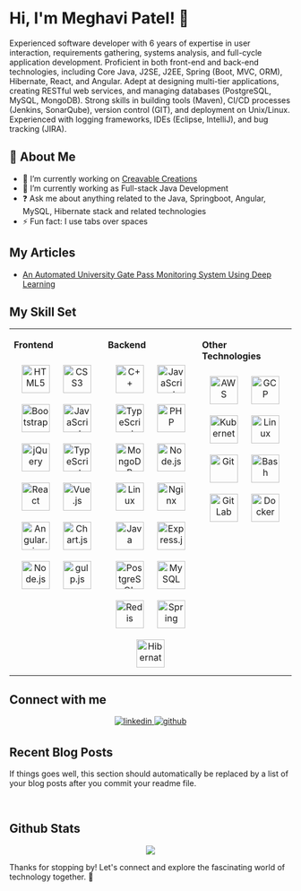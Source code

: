 # Hi, I'm Meghavi Patel! 👋

Experienced software developer with 6 years of expertise in user interaction, requirements gathering, systems analysis, and full-cycle application development. Proficient in both front-end and back-end technologies, including Core Java, J2SE, J2EE, Spring (Boot, MVC, ORM), Hibernate, React, and Angular. Adept at designing multi-tier applications, creating RESTful web services, and managing databases (PostgreSQL, MySQL, MongoDB). Strong skills in building tools (Maven), CI/CD processes (Jenkins, SonarQube), version control (GIT), and deployment on Unix/Linux. Experienced with logging frameworks, IDEs (Eclipse, IntelliJ), and bug tracking (JIRA).

## 🚀 About Me

- 🔭 I’m currently working on [Creavable Creations](https://github.com/Meghavi-Patel/react-website)
- 🌱 I’m currently working as Full-stack Java Development
- ❓ Ask me about anything related to the Java, Springboot, Angular, MySQL, Hibernate stack and related technologies
- ⚡ Fun fact: I use tabs over spaces

## My Articles

- [An Automated University Gate Pass Monitoring System Using Deep Learning](https://ieeexplore.ieee.org/document/9485025)

## My Skill Set

<table><tr><td valign="top" width="33%">

**Frontend**

<div align="center">
    <a href="https://en.wikipedia.org/wiki/HTML5" target="_blank"><img style="margin: 10px" src="https://meghavi-patel.github.io/assets/skills-assets/html5-original-wordmark.svg" alt="HTML5" height="50" /></a>
    <a href="https://www.w3schools.com/css/" target="_blank"><img style="margin: 10px" src="https://meghavi-patel.github.io/assets/skills-assets/css3-original-wordmark.svg" alt="CSS3" height="50" /></a>
    <a href="https://getbootstrap.com/docs/3.4/javascript/" target="_blank"><img style="margin: 10px" src="https://meghavi-patel.github.io/assets/skills-assets/bootstrap-plain.svg" alt="Bootstrap" height="50" /></a>
    <a href="https://www.javascript.com/" target="_blank"><img style="margin: 10px" src="https://meghavi-patel.github.io/assets/skills-assets/javascript-original.svg" alt="JavaScript" height="50" /></a>
    <a href="https://jquery.com/" target="_blank"><img style="margin: 10px" src="https://meghavi-patel.github.io/assets/skills-assets/jquery.svg" alt="jQuery" height="50" /></a>
    <a href="https://www.typescriptlang.org/" target="_blank"><img style="margin: 10px" src="https://meghavi-patel.github.io/assets/skills-assets/typescript-original.svg" alt="TypeScript" height="50" /></a>
    <a href="https://reactjs.org/" target="_blank"><img style="margin: 10px" src="https://meghavi-patel.github.io/assets/skills-assets/react-original-wordmark.svg" alt="React" height="50" /></a>
    <a href="https://vuejs.org/" target="_blank"><img style="margin: 10px" src="https://meghavi-patel.github.io/assets/skills-assets/vuejs-original-wordmark.svg" alt="Vue.js" height="50" /></a>
    <a href="https://angular.dev/" target="_blank"><img style="margin: 10px" src="https://meghavi-patel.github.io/assets/skills-assets/angularjs-original.svg" alt="Angular.js" height="50" /></a>
    <a href="https://www.chartjs.org/" target="_blank"><img style="margin: 10px" src="https://meghavi-patel.github.io/assets/skills-assets/logo-title.svg" alt="Chart.js" height="50" /></a>
    <a href="https://nodejs.org/" target="_blank"><img style="margin: 10px" src="https://meghavi-patel.github.io/assets/skills-assets/nodejs-original-wordmark.svg" alt="Node.js" height="50" /></a>
    <a href="https://gulpjs.com/" target="_blank"><img style="margin: 10px" src="https://meghavi-patel.github.io/assets/skills-assets/gulp-plain.svg" alt="gulp.js" height="50" /></a>
</div></td>

<td align="top" width="33%">

**Backend**

<div align="center">  
    <a href="https://www.cplusplus.com/" target="_blank"><img style="margin: 10px" src="https://meghavi-patel.github.io/assets/skills-assets/cplusplus-original.svg" alt="C++" height="50" /></a>  
    <a href="https://www.javascript.com/" target="_blank"><img style="margin: 10px" src="https://meghavi-patel.github.io/assets/skills-assets/javascript-original.svg" alt="JavaScript" height="50" /></a>  
    <a href="https://www.typescriptlang.org/" target="_blank"><img style="margin: 10px" src="https://meghavi-patel.github.io/assets/skills-assets/typescript-original.svg" alt="TypeScript" height="50" /></a>  
    <a href="https://www.php.net/" target="_blank"><img style="margin: 10px" src="https://meghavi-patel.github.io/assets/skills-assets/php-original.svg" alt="PHP" height="50" /></a>  
    <a href="https://www.mongodb.com/" target="_blank"><img style="margin: 10px" src="https://meghavi-patel.github.io/assets/skills-assets/mongodb-original-wordmark.svg" alt="MongoDB" height="50" /></a>  
    <a href="https://nodejs.org/" target="_blank"><img style="margin: 10px" src="https://meghavi-patel.github.io/assets/skills-assets/nodejs-original-wordmark.svg" alt="Node.js" height="50" /></a>  
    <a href="https://www.linux.org/" target="_blank"><img style="margin: 10px" src="https://meghavi-patel.github.io/assets/skills-assets/linux-original.svg" alt="Linux" height="50" /></a>  
    <a href="https://www.nginx.com/" target="_blank"><img style="margin: 10px" src="https://meghavi-patel.github.io/assets/skills-assets/nginx-original.svg" alt="Nginx" height="50" /></a>  
    <a href="https://www.java.com/en/" target="_blank"><img style="margin: 10px" src="https://www.svgrepo.com/show/452234/java.svg" alt="Java" height="50" /></a>  
    <a href="https://expressjs.com/" target="_blank"><img style="margin: 10px" src="https://meghavi-patel.github.io/assets/skills-assets/express-original-wordmark.svg" alt="Express.js" height="50" /></a>    
    <a href="https://www.postgresql.org/" target="_blank"><img style="margin: 10px" src="https://meghavi-patel.github.io/assets/skills-assets/postgresql-original-wordmark.svg" alt="PostgreSQL" height="50" /></a>  
    <a href="https://www.mysql.com/" target="_blank"><img style="margin: 10px" src="https://meghavi-patel.github.io/assets/skills-assets/mysql-original-wordmark.svg" alt="MySQL" height="50" /></a>  
    <a href="https://redis.io/" target="_blank"><img style="margin: 10px" src="https://meghavi-patel.github.io/assets/skills-assets/redis-original-wordmark.svg" alt="Redis" height="50" /></a>
    <a href="https://spring.io/projects/spring-boot" target="_blank"><img style="margin: 10px" src="https://meghavi-patel.github.io/assets/skills-assets/springio-icon.svg" alt="Spring" height="50" /></a> 
    <a href="https://hibernate.org/" target="_blank"><img style="margin: 10px" src="https://meghavi-patel.github.io/assets/skills-assets/hibernate.svg" alt="Hibernate" height="50" /></a> 
</div></td>

<td valign="top" width="33%">

**Other Technologies**

<div align="center">  
    <a href="https://aws.amazon.com/" target="_blank"><img style="margin: 10px" src="https://meghavi-patel.github.io/assets/skills-assets/amazonwebservices-original-wordmark.svg" alt="AWS" height="50" /></a>  
    <a href="https://cloud.google.com/" target="_blank"><img style="margin: 10px" src="https://meghavi-patel.github.io/assets/skills-assets/google_cloud-icon.svg" alt="GCP" height="50" /></a>  
    <a href="https://kubernetes.io/" target="_blank"><img style="margin: 10px" src="https://meghavi-patel.github.io/assets/skills-assets/kubernetes-icon.svg" alt="Kubernetes" height="50" /></a>  
    <a href="https://www.linux.org/" target="_blank"><img style="margin: 10px" src="https://meghavi-patel.github.io/assets/skills-assets/linux-original.svg" alt="Linux" height="50" /></a>  
    <a href="https://git-scm.com/" target="_blank"><img style="margin: 10px" src="https://meghavi-patel.github.io/assets/skills-assets/git-scm-icon.svg" alt="Git" height="50" /></a>  
    <a href="https://www.gnu.org/software/bash/" target="_blank"><img style="margin: 10px" src="https://meghavi-patel.github.io/assets/skills-assets/gnu_bash-icon.svg" alt="Bash" height="50" /></a>  
    <a href="https://about.gitlab.com/" target="_blank"><img style="margin: 10px" src="https://meghavi-patel.github.io/assets/skills-assets/gitlab.svg" alt="GitLab" height="50" /></a>
    <a href="https://www.docker.com/" target="_blank"><img style="margin: 10px" src="https://meghavi-patel.github.io/assets/skills-assets/docker-original-wordmark.svg" alt="Docker" height="50" /></a>  
</div>

</td></tr></table>

## Connect with me

<div align="center">
    <a href="https://www.linkedin.com/in/meghavi-patel-mp/" target="_blank">
        <img src="https://img.shields.io/badge/linkedin-%231E77B5.svg?&style=for-the-badge&logo=linkedin&logoColor=white" alt=linkedin style="margin-bottom: 5px;" />
    </a>
    <a href="https://github.com/Meghavi-Patel" target="_blank">
        <img src="https://img.shields.io/badge/github-%2324292e.svg?&style=for-the-badge&logo=github&logoColor=white" alt=github style="margin-bottom: 5px;" />
    </a>  
</div>

## Recent Blog Posts

<!-- BLOG-POST-LIST:START -->

If things goes well, this section should automatically be replaced by a list of your blog posts after you commit your readme file.

<!-- BLOG-POST-LIST:END -->

<br/>

## Github Stats

<div align="center">
    <div align="center"><img src="https://github-readme-stats.vercel.app/api?username=Meghavi-Patel&show_icons=true&count_private=true&hide_border=true" align="center" /></div>
</div>

<p>Thanks for stopping by! Let's connect and explore the fascinating world of technology together. 🚀</p>
